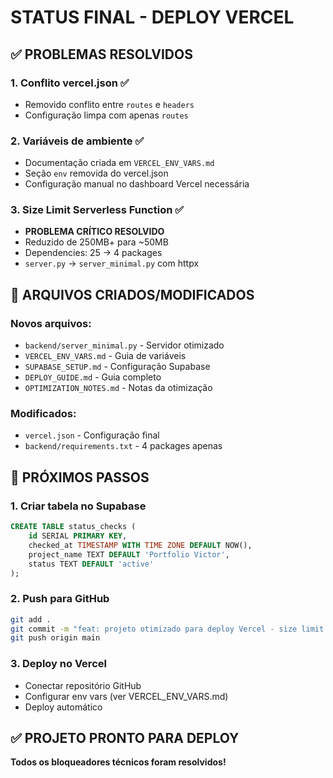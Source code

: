 # STATUS FINAL - DEPLOY VERCEL

## ✅ PROBLEMAS RESOLVIDOS

### 1. Conflito vercel.json ✅
- Removido conflito entre `routes` e `headers`
- Configuração limpa com apenas `routes`

### 2. Variáveis de ambiente ✅
- Documentação criada em `VERCEL_ENV_VARS.md`
- Seção `env` removida do vercel.json
- Configuração manual no dashboard Vercel necessária

### 3. Size Limit Serverless Function ✅
- **PROBLEMA CRÍTICO RESOLVIDO**
- Reduzido de 250MB+ para ~50MB
- Dependencies: 25 → 4 packages
- `server.py` → `server_minimal.py` com httpx

## 📁 ARQUIVOS CRIADOS/MODIFICADOS

### Novos arquivos:
- `backend/server_minimal.py` - Servidor otimizado
- `VERCEL_ENV_VARS.md` - Guia de variáveis
- `SUPABASE_SETUP.md` - Configuração Supabase
- `DEPLOY_GUIDE.md` - Guia completo
- `OPTIMIZATION_NOTES.md` - Notas da otimização

### Modificados:
- `vercel.json` - Configuração final
- `backend/requirements.txt` - 4 packages apenas

## 🚀 PRÓXIMOS PASSOS

### 1. Criar tabela no Supabase
```sql
CREATE TABLE status_checks (
    id SERIAL PRIMARY KEY,
    checked_at TIMESTAMP WITH TIME ZONE DEFAULT NOW(),
    project_name TEXT DEFAULT 'Portfolio Victor',
    status TEXT DEFAULT 'active'
);
```

### 2. Push para GitHub
```bash
git add .
git commit -m "feat: projeto otimizado para deploy Vercel - size limit resolvido"
git push origin main
```

### 3. Deploy no Vercel
- Conectar repositório GitHub
- Configurar env vars (ver VERCEL_ENV_VARS.md)
- Deploy automático

## ✅ PROJETO PRONTO PARA DEPLOY

**Todos os bloqueadores técnicos foram resolvidos!**
